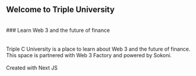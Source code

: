 ## Welcome to Triple University
<br/>
### Learn Web 3 and the future of finance
<br/>
<br/>
<br/>
Triple C University is a place to learn about Web 3 and the future of finance. This space is partnered with Web 3 Factory and powered by Sokoni.
<br/>
<br/>
Created with Next JS
